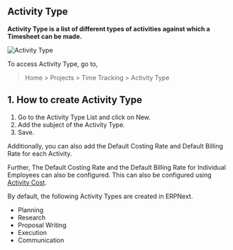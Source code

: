 ## Activity Type

**Activity Type is a list of different types of activities against which a Timesheet can be made.**

![Activity Type](https://docs.erpnext.com/files/projects-activity-type.png)

To access Activity Type, go to,

> Home > Projects > Time Tracking > Activity Type

## 1\. How to create Activity Type

1.  Go to the Activity Type List and click on New.
2.  Add the subject of the Activity Type.
3.  Save.

Additionally, you can also add the Default Costing Rate and Default Billing Rate for each Activity.

Further, The Default Costing Rate and the Default Billing Rate for Individual Employees can also be configured. This can also be configured using [Activity Cost](https://docs.erpnext.com/docs/v13/user/manual/en/projects/activity-cost).

By default, the following Activity Types are created in ERPNext.

*   Planning
*   Research
*   Proposal Writing
*   Execution
*   Communication